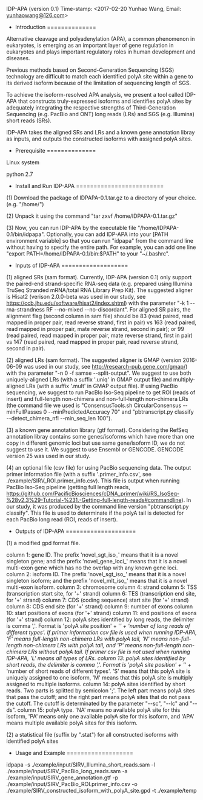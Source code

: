 IDP-APA (version 0.1)
Time-stamp: <2017-02-20 Yunhao Wang, Email: yunhaowang@126.com>

* Introduction
==============

Alternative cleavage and polyadenylation (APA), a common phenomenon in eukaryotes, is emerging as an important layer of gene regulation in eukaryotes and plays important regulatory roles in human development and diseases. 

Previous methods based on Second-Generation Sequencing (SGS) technology are difficult to match each identified polyA site within a gene to its derived isoform because of the limitation of sequencing length of SGS.

To achieve the isoform-resolved APA analysis, we present a tool called IDP-APA that constructs truly-expressed isoforms and identifies polyA sites by adequately integrating the respective strengths of Third-Generation Sequencing (e.g. PacBio and ONT) long reads (LRs) and SGS (e.g. Illumina) short reads (SRs). 

IDP-APA takes the aligned SRs and LRs and a known gene annotation libray as inputs, and outputs the constructed isoforms with assigned polyA sites.


* Prerequisite
==============

Linux system

python 2.7


* Install and Run IDP-APA
=========================

(1) Download the package of IDPAPA-0.1.tar.gz to a directory of your choice. (e.g. "/home/")

(2) Unpack it using the command "tar zxvf /home/IDPAPA-0.1.tar.gz"

(3) Now, you can run IDP-APA by the executable file "/home/IDPAPA-0.1/bin/idpapa". Optionally, you can add IDP-APA into your [PATH environment variable] so that you can run "idpapa" from the command line without having to specify the entire path. For example, you can add one line "export PATH=/home/IDPAPA-0.1/bin:$PATH" to your "~/.bashrc".


* Inputs of IDP-APA 
===================

(1) aligned SRs (sam format).
Currently, IDP-APA (version 0.1) only support the paired-end strand-specific RNA-seq data (e.g. prepared using Illumina TruSeq Stranded mRNA/total RNA Library Prep Kit). The suggested aligner is Hisat2 (verison 2.0.0-beta was used in our study, see https://ccb.jhu.edu/software/hisat2/index.shtml) with the parameter "-k 1 --rna-strandness RF --no-mixed --no-discordant". For aligned SR pairs, the alignment flag (second column in sam file) should be 83 (read paired, read mapped in proper pair, read reverse strand, first in pair) vs 163 (read paired, read mapped in proper pair, mate reverse strand, second in pair); or 99 (read paired, read mapped in proper pair, mate reverse strand, first in pair) vs 147 (read paired, read mapped in proper pair, read reverse strand, second in pair).

(2) aligned LRs (sam format). The suggested aligner is GMAP (version 2016-06-09 was used in our study, see http://research-pub.gene.com/gmap/) with the parameter "-n 0 -f samse --split-output". We suggest to use both uniquely-aligned LRs (with a suffix '.uniq' in GMAP output file) and multiply-aligned LRs (with a suffix '.mult' in GMAP output file). If using PacBio sequencing, we suggest to run PacBIo Iso-Seq pipeline to get ROI (reads of insert) and full-length non-chimera and non-full-length non-chimera LRs (the command file we used is "ConsensusTools.sh CircularConsensus --minFullPasses 0 --minPredictedAccuracy 70" and "pbtranscript.py classify --detect_chimera_nfl --min_seq_len 100"). 

(3) a known gene annotation library (gtf format). Considering the RefSeq annotation libray contains some genes/isoforms which have more than one copy in different genomic loci but use same gene/isoform ID, we do not suggest to use it. We suggest to use Ensembl or GENCODE. GENCODE version 25 was used in our study.

(4) an optional file (csv file) for using PacBio sequencing data. The output primer information file (with a suffix '.primer_info.csv', see ./example/SIRV_ROI.primer_info.csv). This file is output when running PacBio Iso-Seq pipeline (getting full length reads, https://github.com/PacificBiosciences/cDNA_primer/wiki/RS_IsoSeq-%28v2.3%29-Tutorial-%231.-Getting-full-length-reads#commandline). In our study, it was produced by the command line version "pbtranscript.py classify". This file is used to determinate if the polyA tail is detected for each PacBio long read (ROI, reads of insert).


* Outputs of IDP-APA
====================

(1) a modified gpd format file. 

column 1: gene ID. The prefix 'novel_sgt_iso_' means that it is a novel singleton gene; and the prefix 'novel_gene_loci_' means that it is a novel multi-exon gene which has no the overlap with any known gene loci.
column 2: isoform ID. The prefix 'novel_sgt_iso_' means that it is a novel singleton isoform; and the prefix 'novel_mlt_iso_' means that it is a novel multi-exon isoform.
column 3: chromosome
column 4: strand
column 5: TSS (transcription start site, for '+' strand)
column 6: TES (transcription end site, for '+' strand)
column 7: CDS (coding sequence) start site (for '+' strand)
column 8: CDS end site (for '+' strand)
column 9: number of exons
column 10: start positions of exons (for '+' strand)
column 11: end positions of exons (for '+' strand)
column 12: polyA sites identified by long reads, the delimiter is comma ','. Format is 'polyA site position' + '_' + 'number of long reads of different types'. If primer information csv file is used when running IDP-APA, 'F' means full-length non-chimera LRs with polyA tail, 'N' means non-full-length non-chimera LRs with polyA tail, and 'P' means non-full-length non-chimera LRs without polyA tail. If primer csv file is not used when running IDP-APA, 'L' means all types of LRs.
column 13: polyA sites identified by short reads, the delimiter is comma ','. Format is 'polyA site position' + '_' + 'number of short reads of different types'. 'S' means that this polyA site is uniquely assigned to one isoform, 'M' means that this polyA site is multiply assigned to multiple isoforms.
column 14: polyA sites identified by short reads. Two parts is splitted by semicolon ';'. The left part means polyA sites that pass the cutoff; and the right part means polyA sites that do not pass the cutoff. The cutoff is determinated by the parameter "--sc", "--lc" and "--ds".
column 15: polyA type. 'NA' means no available polyA site for this isoform, 'PA' means only one available polyA site for this isoform, and 'APA' means multiple available polyA sites for this isoform.

(2) a statistical file (suffix by ".stat") for all constructed isoforms with identified polyA sites


* Usage and Example
===================

idpapa -s ./example/input/SIRV_Illumina_short_reads.sam -l ./example/input/SIRV_PacBio_long_reads.sam -a ./example/input/SIRV_gene_annotation.gtf -p ./example/input/SIRV_PacBio_ROI.primer_info.csv -o ./example/SIRV_constructed_isoform_with_polyA_site.gpd -t ./example/temp
